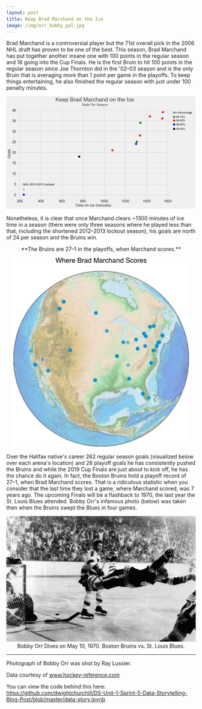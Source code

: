 ```yaml
---
layout: post
title: Keep Brad Marchand on the Ice
image: /img/orr_bobby_gal.jpg
---
```


Brad Marchand is a controversial player but the 71st overall pick in the 2006 NHL draft has proven to be one of the best. This season, Brad Marchand has put together another insane one with 100 points in the regular season and 18 going into the Cup Finals. He is the first Bruin to hit 100 points in the regular season since Joe Thornton did in the '02–03 season and is the only Bruin that is averaging more than 1 point per game in the playoffs. To keep things entertaining, he also finished the regular season with just under 100 penalty minutes.

![Keep Brad on the Ice](/img/marchand.png)

Nonetheless, it is clear that once Marchand clears ~1300 minutes of ice time in a season (there were only three seasons where he played less than that, including the shortened 2012–2013 lockout season), his goals are north of 24 per season and the Bruins win.
<p align="center">
**The Bruins are 27–1 in the playoffs, when Marchand scores.**
</p>
<p align="center">
  <img src="/img/earth.png"/>
</p>

Over the Halifax native's career 262 regular season goals (visualized below over each arena's location) and 28 playoff goals he has consistently pushed the Bruins and while the 2019 Cup Finals are just about to kick off, he has the chance do it again.
In fact, the Boston Bruins hold a playoff record of 27–1, when Brad Marchand scores. That is a ridiculous statistic when you consider that the last time they lost a game, where Marchand scored, was 7 years ago.
The upcoming Finals will be a flashback to 1970, the last year the St. Louis Blues attended. Bobby Orr's infamous photo (below) was taken then when the Bruins swept the Blues in four games. 

<p align="center">
	<img src="/img/orr_bobby_gal.jpg"/>
	Bobby Orr Dives on May 10, 1970. Boston Bruins vs. St. Louis Blues.
</p>

---

Photograph of Bobby Orr was shot by Ray Lussier.

Data courtesy of www.hockey-reference.com

You can view the code behind this here: https://github.com/dwightchurchill/DS-Unit-1-Sprint-5-Data-Storytelling-Blog-Post/blob/master/data-story.ipynb

